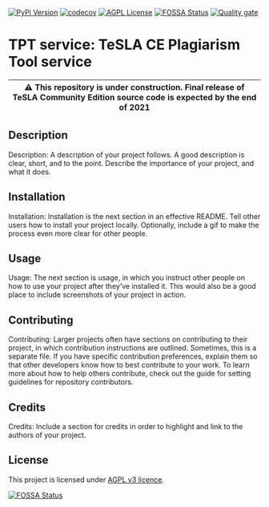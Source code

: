[![PyPi Version](https://img.shields.io/pypi/v/tesla-ce-provider-pt-tpt-lib.svg)](https://pypi.python.org/pypi/tesla-ce-provider-pt-tpt-lib/)
[![codecov](https://codecov.io/gh/tesla-ce/provider-pt-tpt-service/branch/main/graph/badge.svg?token=PJJQMW981P)](https://codecov.io/gh/tesla-ce/provider-pt-tpt-service)
[![AGPL License](https://img.shields.io/badge/license-AGPL-blue.svg)](http://www.gnu.org/licenses/agpl-3.0)
[![FOSSA Status](https://app.fossa.com/api/projects/custom%2B26246%2Fgithub.com%2Ftesla-ce%2Fprovider-pt-tpt-service.svg?type=shield)](https://app.fossa.com/projects/custom%2B26246%2Fgithub.com%2Ftesla-ce%2Fprovider-pt-tpt-service?ref=badge_shield)
[![Quality gate](https://sonar.sunai.uoc.edu/api/project_badges/quality_gate?project=tesla-ce_provider-pt-tpt-service)](https://sonar.sunai.uoc.edu/dashboard?id=tesla-ce_provider-pt-tpt-service)
# TPT service: TeSLA CE Plagiarism Tool service

| :warning: This repository is **under construction**. Final release of TeSLA Community Edition source code is expected by the **end of 2021** |
| --- |

## Description
Description: A description of your project follows. A good description is clear, short, and to the point. Describe the importance of your project, and what it does.

## Installation
Installation: Installation is the next section in an effective README. Tell other users how to install your project locally. Optionally, include a gif to make the process even more clear for other people.

## Usage
Usage: The next section is usage, in which you instruct other people on how to use your project after they’ve installed it. This would also be a good place to include screenshots of your project in action.

## Contributing
Contributing: Larger projects often have sections on contributing to their project, in which contribution instructions are outlined. Sometimes, this is a separate file. If you have specific contribution preferences, explain them so that other developers know how to best contribute to your work. To learn more about how to help others contribute, check out the guide for setting guidelines for repository contributors.

## Credits
Credits: Include a section for credits in order to highlight and link to the authors of your project.

## License
This project is licensed under [AGPL v3 licence](http://www.gnu.org/licenses/agpl-3.0).

[![FOSSA Status](https://app.fossa.com/api/projects/custom%2B26246%2Fgithub.com%2Ftesla-ce%2Fprovider-pt-tpt-service.svg?type=large)](https://app.fossa.com/projects/custom%2B26246%2Fgithub.com%2Ftesla-ce%2Fprovider-pt-tpt-service?ref=badge_large)